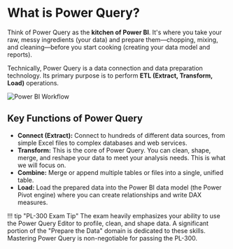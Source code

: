 # What is Power Query?

Think of Power Query as the **kitchen of Power BI**. It's where you take your raw, messy ingredients (your data) and prepare them—chopping, mixing, and cleaning—before you start cooking (creating your data model and reports).

Technically, Power Query is a data connection and data preparation technology. Its primary purpose is to perform **ETL (Extract, Transform, Load)** operations.

![Power BI Workflow](images/powerbi-workflow.png)

## Key Functions of Power Query

- **Connect (Extract):** Connect to hundreds of different data sources, from simple Excel files to complex databases and web services.
- **Transform:** This is the core of Power Query. You can clean, shape, merge, and reshape your data to meet your analysis needs. This is what we will focus on.
- **Combine:** Merge or append multiple tables or files into a single, unified table.
- **Load:** Load the prepared data into the Power BI data model (the Power Pivot engine) where you can create relationships and write DAX measures.

!!! tip "PL-300 Exam Tip"
The exam heavily emphasizes your ability to use the Power Query Editor to profile, clean, and shape data. A significant portion of the "Prepare the Data" domain is dedicated to these skills. Mastering Power Query is non-negotiable for passing the PL-300.
